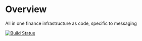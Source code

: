 # Overview

All in one finance infrastructure as code, specific to messaging

[![Build Status](https://dev.azure.com/gkamacharov/gkama-cicd/_apis/build/status/kamacharovs.aiof-iac?branchName=master)](https://dev.azure.com/gkamacharov/gkama-cicd/_build/latest?definitionId=24&branchName=master)
